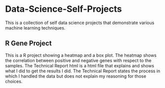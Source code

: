 # Data-Science-Self-Projects
This is a collection of self data science projects that demonstrate various machine learning techniques. 

## R Gene Project
This is a R project showing a heatmap and a box plot. The heatmap shows the correlation between positive and negative genes with respect to the samples. The Technical Report html is a html file that explains and shows what I did to get the results I did. The Technical Report states the process in which I handled the data but does not explain my reasoning for those choices. 
